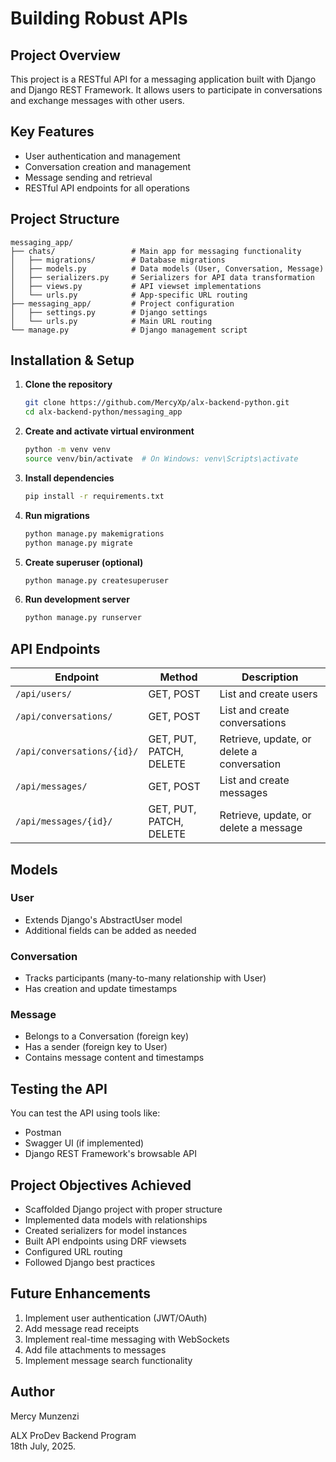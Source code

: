 # Building Robust APIs

## Project Overview

This project is a RESTful API for a messaging application built with Django and Django REST Framework. It allows users to participate in conversations and exchange messages with other users.

## Key Features

- User authentication and management
- Conversation creation and management
- Message sending and retrieval
- RESTful API endpoints for all operations

## Project Structure

```
messaging_app/
├── chats/                 # Main app for messaging functionality
│   ├── migrations/        # Database migrations
│   ├── models.py          # Data models (User, Conversation, Message)
│   ├── serializers.py     # Serializers for API data transformation
│   ├── views.py           # API viewset implementations
│   └── urls.py            # App-specific URL routing
├── messaging_app/         # Project configuration
│   ├── settings.py        # Django settings
│   └── urls.py            # Main URL routing
└── manage.py              # Django management script
```

## Installation & Setup

1. **Clone the repository**
   ```bash
   git clone https://github.com/MercyXp/alx-backend-python.git
   cd alx-backend-python/messaging_app
   ```

2. **Create and activate virtual environment**
   ```bash
   python -m venv venv
   source venv/bin/activate  # On Windows: venv\Scripts\activate
   ```

3. **Install dependencies**
   ```bash
   pip install -r requirements.txt
   ```

4. **Run migrations**
   ```bash
   python manage.py makemigrations
   python manage.py migrate
   ```

5. **Create superuser (optional)**
   ```bash
   python manage.py createsuperuser
   ```

6. **Run development server**
   ```bash
   python manage.py runserver
   ```

## API Endpoints

| Endpoint | Method | Description |
|----------|--------|-------------|
| `/api/users/` | GET, POST | List and create users |
| `/api/conversations/` | GET, POST | List and create conversations |
| `/api/conversations/{id}/` | GET, PUT, PATCH, DELETE | Retrieve, update, or delete a conversation |
| `/api/messages/` | GET, POST | List and create messages |
| `/api/messages/{id}/` | GET, PUT, PATCH, DELETE | Retrieve, update, or delete a message |

## Models

### User
- Extends Django's AbstractUser model
- Additional fields can be added as needed

### Conversation
- Tracks participants (many-to-many relationship with User)
- Has creation and update timestamps

### Message
- Belongs to a Conversation (foreign key)
- Has a sender (foreign key to User)
- Contains message content and timestamps

## Testing the API

You can test the API using tools like:
- Postman
- Swagger UI (if implemented)
- Django REST Framework's browsable API

## Project Objectives Achieved

- Scaffolded Django project with proper structure
- Implemented data models with relationships
- Created serializers for model instances
- Built API endpoints using DRF viewsets
- Configured URL routing
- Followed Django best practices

## Future Enhancements

1. Implement user authentication (JWT/OAuth)
2. Add message read receipts
3. Implement real-time messaging with WebSockets
4. Add file attachments to messages
5. Implement message search functionality

## Author

Mercy Munzenzi

ALX ProDev Backend Program  
18th July, 2025.